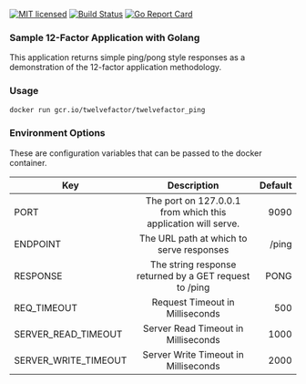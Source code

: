 [![MIT licensed](https://img.shields.io/badge/license-MIT-blue.svg)](https://raw.githubusercontent.com/b3ntly/twelvefactor_ping/master/LICENSE.txt) 
[![Build Status](https://travis-ci.org/b3ntly/twelvefactor_ping.svg?branch=master)](https://travis-ci.org/b3ntly/twelvefactor_ping)
[![Go Report Card](https://goreportcard.com/badge/github.com/b3ntly/twelvefactor_ping)](https://goreportcard.com/report/github.com/b3ntly/twelvefactor_ping)

### Sample 12-Factor Application with Golang

This application returns simple ping/pong style responses as a demonstration
of the 12-factor application methodology.

### Usage

```bash
docker run gcr.io/twelvefactor/twelvefactor_ping
```

### Environment Options

These are configuration variables that can be passed to the docker container.

| Key | Description | Default |
| ------------- |:-------------:| -----:|
| PORT | The port on 127.0.0.1 from which this application will serve. | 9090 |
| ENDPOINT | The URL path at which to serve responses | /ping |
| RESPONSE | The string response returned by a GET request to /ping | PONG |
| REQ_TIMEOUT | Request Timeout in Milliseconds | 500 |
| SERVER_READ_TIMEOUT | Server Read Timeout in Milliseconds | 1000 |
| SERVER_WRITE_TIMEOUT | Server Write Timeout in Milliseconds | 2000 |